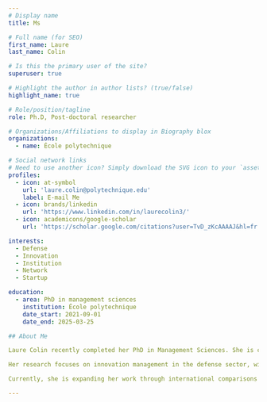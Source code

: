 ```yaml
---
# Display name
title: Ms

# Full name (for SEO)
first_name: Laure
last_name: Colin

# Is this the primary user of the site?
superuser: true

# Highlight the author in author lists? (true/false)
highlight_name: true

# Role/position/tagline
role: Ph.D, Post-doctoral researcher

# Organizations/Affiliations to display in Biography blox
organizations:
  - name: École polytechnique

# Social network links
# Need to use another icon? Simply download the SVG icon to your `assets/media/icons/` folder.
profiles:
  - icon: at-symbol
    url: 'laure.colin@polytechnique.edu'
    label: E-mail Me
  - icon: brands/linkedin
    url: 'https://www.linkedin.com/in/laurecolin3/'
  - icon: academicons/google-scholar
    url: 'https://scholar.google.com/citations?user=TvD_zKcAAAAJ&hl=fr'

interests:
  - Defense
  - Innovation
  - Institution
  - Network
  - Startup

education:
  - area: PhD in management sciences
    institution: École polytechnique
    date_start: 2021-09-01
    date_end: 2025-03-25

## About Me

Laure Colin recently completed her PhD in Management Sciences. She is currently a postdoctoral researcher at the Management Research Center of École Polytechnique, as part of a project funded by the Interdisciplinary Center for Defense and Security Studies at Institut Polytechnique de Paris.

Her research focuses on innovation management in the defense sector, with particular attention to the role of institutions responsible for innovation governance, such as the French Defense Innovation Agency and the U.S. Defense Innovation Unit. She also examines how innovation projects are evaluated, and how external actors—especially startups—manage to integrate into defense-related innovation networks.

Currently, she is expanding her work through international comparisons of innovation models in the defense sector, and exploring cross-sectoral parallels, particularly with the healthcare industry.

---
```

